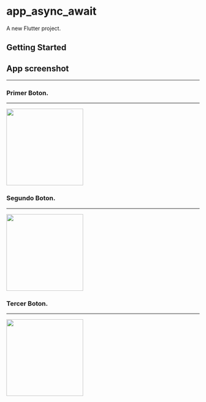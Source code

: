 # app_async_await

A new Flutter project.

## Getting Started

## App screenshot

--------------
### Primer Boton.
-----------------
<img src = "https://i.postimg.cc/fbWc1nhM/image.png" width = "200">

### Segundo Boton.
---------------
<img src = "https://i.postimg.cc/Df4q9PR4/image.png" width = "200">

### Tercer Boton.
---------------
<img src = "https://i.postimg.cc/rwMxtXs5/image.png" width = "200">